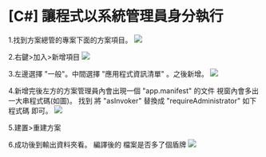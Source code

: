 # [C#] 讓程式以系統管理員身分執行

1.找到方案總管的專案下面的方案項目。
![](https://s3-ap-northeast-1.amazonaws.com/g0v-hackmd-images/uploads/upload_cf55bf9ee33aa579bd997830fb13d1b9.png)
 
2.右鍵>加入>新增項目
![](https://s3-ap-northeast-1.amazonaws.com/g0v-hackmd-images/uploads/upload_191b0e304ec4b437c7ed2add853ced01.png)

3.左邊選擇 "一般"。中間選擇 "應用程式資訊清單" 。之後新增。
![](https://s3-ap-northeast-1.amazonaws.com/g0v-hackmd-images/uploads/upload_d30fcde1f01c5431d7e82cbd44155d5d.png)

4.新增完後左方的方案管理員內會出現一個 "app.manifest" 的文件
視窗內會多出一大串程式碼(如圖)。
找到 <requestedExecutionLevel level="asInvoker" uiAccess="fal
se" />
將 "asInvoker" 替換成 "requireAdministrator"
如下程式碼
<requestedExecutionLevel level="requireAdministrator" uiAccess="false" />
即可。
![](https://s3-ap-northeast-1.amazonaws.com/g0v-hackmd-images/uploads/upload_1b2d1c4a11d0a47ac12a112c69271a61.png)

5.建置>重建方案

6.成功後到輸出資料夾看。
編譯後的 檔案是否多了個盾牌
![](https://s3-ap-northeast-1.amazonaws.com/g0v-hackmd-images/uploads/upload_bc11a64c5fd230eb7418fc59c55611c2.png)
